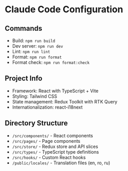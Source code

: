 # Claude Code Configuration

## Commands
- Build: `npm run build`
- Dev server: `npm run dev`  
- Lint: `npm run lint`
- Format: `npm run format`
- Format check: `npm run format:check`

## Project Info
- Framework: React with TypeScript + Vite
- Styling: Tailwind CSS
- State management: Redux Toolkit with RTK Query
- Internationalization: react-i18next

## Directory Structure
- `/src/components/` - React components
- `/src/pages/` - Page components
- `/src/store/` - Redux store and API slices
- `/src/types/` - TypeScript type definitions
- `/src/hooks/` - Custom React hooks
- `/public/locales/` - Translation files (en, ro, ru)